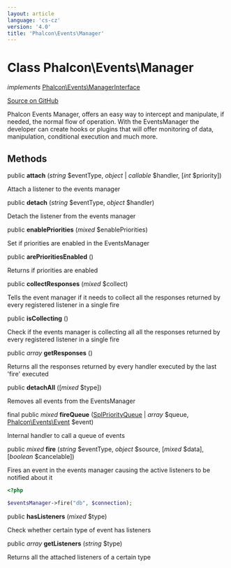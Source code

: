 ```yaml
---
layout: article
language: 'cs-cz'
version: '4.0'
title: 'Phalcon\Events\Manager'
---
```


# Class **Phalcon\Events\Manager**

*implements* [Phalcon\Events\ManagerInterface](api/Phalcon_Events_ManagerInterface)

<a href="https://github.com/phalcon/cphalcon/tree/v4.0.0/phalcon/events/manager.zep" class="btn btn-default btn-sm">Source on GitHub</a>

Phalcon Events Manager, offers an easy way to intercept and manipulate, if needed, the normal flow of operation. With the EventsManager the developer can create hooks or plugins that will offer monitoring of data, manipulation, conditional execution and much more.

## Methods

public **attach** (*string* $eventType, *object* | *callable* $handler, [*int* $priority])

Attach a listener to the events manager

public **detach** (*string* $eventType, *object* $handler)

Detach the listener from the events manager

public **enablePriorities** (*mixed* $enablePriorities)

Set if priorities are enabled in the EventsManager

public **arePrioritiesEnabled** ()

Returns if priorities are enabled

public **collectResponses** (*mixed* $collect)

Tells the event manager if it needs to collect all the responses returned by every registered listener in a single fire

public **isCollecting** ()

Check if the events manager is collecting all all the responses returned by every registered listener in a single fire

public *array* **getResponses** ()

Returns all the responses returned by every handler executed by the last 'fire' executed

public **detachAll** ([*mixed* $type])

Removes all events from the EventsManager

final public *mixed* **fireQueue** ([SplPriorityQueue](https://php.net/manual/en/class.splpriorityqueue.php) | *array* $queue, [Phalcon\Events\Event](api/Phalcon_Events_Event) $event)

Internal handler to call a queue of events

public *mixed* **fire** (*string* $eventType, *object* $source, [*mixed* $data], [*boolean* $cancelable])

Fires an event in the events manager causing the active listeners to be notified about it

```php
<?php

$eventsManager->fire("db", $connection);

```

public **hasListeners** (*mixed* $type)

Check whether certain type of event has listeners

public *array* **getListeners** (*string* $type)

Returns all the attached listeners of a certain type